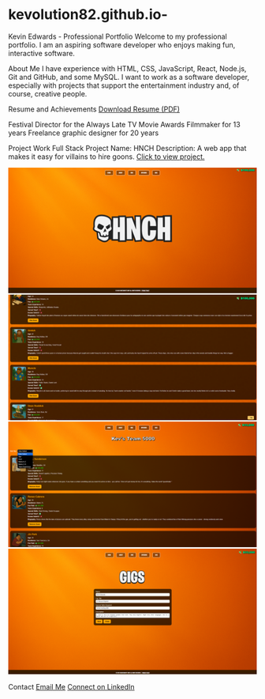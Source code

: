 # kevolution82.github.io-

Kevin Edwards - Professional Portfolio
Welcome to my professional portfolio. I am an aspiring software developer who enjoys making fun, interactive software.

About Me
I have experience with HTML, CSS, JavaScript, React, Node.js, Git and GitHub, and some MySQL. I want to work as a software developer, especially with projects that support the entertainment industry and, of course, creative people.

Resume and Achievements
[Download Resume (PDF)](launchcode-resume-2025.pdf)

Festival Director for the Always Late TV Movie Awards
Filmmaker for 13 years
Freelance graphic designer for 20 years

Project Work
Full Stack Project
Name: HNCH
Description: A web app that makes it easy for villains to hire goons.
[Click to view project.](https://hnch-app.netlify.app/)

![HNCH Screenshot #1](hnch-1.png)
![HNCH Screenshot #2](hnch-2.png)
![HNCH Screenshot #3](hnch-3.png)
![HNCH Screenshot #4](hnch-5.png)

Contact
[Email Me](mailto:alwayslatetv@yahoo.com)
[Connect on LinkedIn](https://www.linkedin.com/in/kevinedwards82/)
